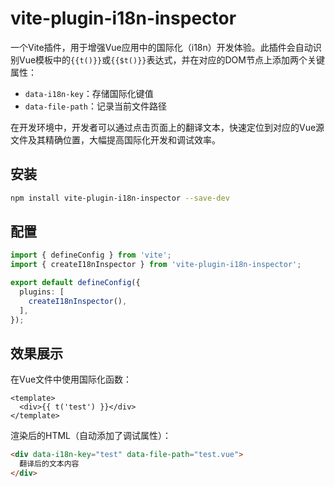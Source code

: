 # vite-plugin-i18n-inspector

一个Vite插件，用于增强Vue应用中的国际化（i18n）开发体验。此插件会自动识别Vue模板中的`{{t()}}`或`{{$t()}}`表达式，并在对应的DOM节点上添加两个关键属性：
- `data-i18n-key`：存储国际化键值
- `data-file-path`：记录当前文件路径

在开发环境中，开发者可以通过点击页面上的翻译文本，快速定位到对应的Vue源文件及其精确位置，大幅提高国际化开发和调试效率。

## 安装
```bash
npm install vite-plugin-i18n-inspector --save-dev
```

## 配置
```ts
import { defineConfig } from 'vite';
import { createI18nInspector } from 'vite-plugin-i18n-inspector';

export default defineConfig({
  plugins: [
    createI18nInspector(),
  ],
});
```

## 效果展示
在Vue文件中使用国际化函数：
```vue
<template>
  <div>{{ t('test') }}</div>
</template>
```

渲染后的HTML（自动添加了调试属性）：
```html
<div data-i18n-key="test" data-file-path="test.vue">
  翻译后的文本内容
</div>
```

